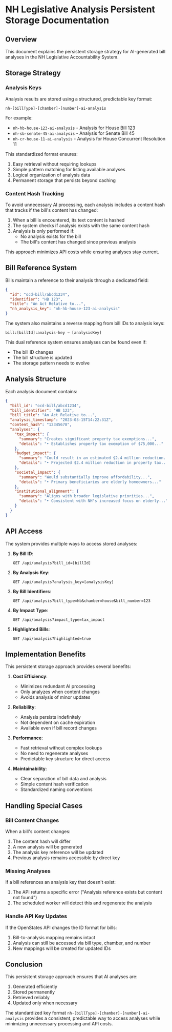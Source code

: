 # NH Legislative Analysis Persistent Storage Documentation

## Overview

This document explains the persistent storage strategy for AI-generated bill analyses in the NH Legislative Accountability System.

## Storage Strategy

### Analysis Keys

Analysis results are stored using a structured, predictable key format:
```
nh-[billType]-[chamber]-[number]-ai-analysis
```

For example:
- `nh-hb-house-123-ai-analysis` - Analysis for House Bill 123
- `nh-sb-senate-45-ai-analysis` - Analysis for Senate Bill 45
- `nh-cr-house-11-ai-analysis` - Analysis for House Concurrent Resolution 11

This standardized format ensures:
1. Easy retrieval without requiring lookups
2. Simple pattern matching for listing available analyses
3. Logical organization of analysis data
4. Permanent storage that persists beyond caching

### Content Hash Tracking

To avoid unnecessary AI processing, each analysis includes a content hash that tracks if the bill's content has changed:

1. When a bill is encountered, its text content is hashed
2. The system checks if analysis exists with the same content hash
3. Analysis is only performed if:
   - No analysis exists for the bill
   - The bill's content has changed since previous analysis

This approach minimizes API costs while ensuring analyses stay current.

## Bill Reference System

Bills maintain a reference to their analysis through a dedicated field:

```json
{
  "id": "ocd-bill/abcd1234",
  "identifier": "HB 123",
  "title": "An Act Relative to...",
  "nh_analysis_key": "nh-hb-house-123-ai-analysis"
}
```

The system also maintains a reverse mapping from bill IDs to analysis keys:
```
bill:[billId]:analysis-key → [analysisKey]
```

This dual reference system ensures analyses can be found even if:
- The bill ID changes
- The bill structure is updated
- The storage pattern needs to evolve

## Analysis Structure

Each analysis document contains:

```json
{
  "bill_id": "ocd-bill/abcd1234",
  "bill_identifier": "HB 123",
  "bill_title": "An Act Relative to...",
  "analysis_timestamp": "2023-03-15T14:22:31Z",
  "content_hash": "12345678",
  "analyses": {
    "tax_impact": {
      "summary": "Creates significant property tax exemptions...",
      "details": "• Establishes property tax exemption of $75,000..."
    },
    "budget_impact": {
      "summary": "Could result in an estimated $2.4 million reduction...",
      "details": "• Projected $2.4 million reduction in property tax..."
    },
    "societal_impact": {
      "summary": "Would substantially improve affordability...",
      "details": "• Primary beneficiaries are elderly homeowners..."
    },
    "institutional_alignment": {
      "summary": "Aligns with broader legislative priorities...",
      "details": "• Consistent with NH's increased focus on elderly..."
    }
  }
}
```

## API Access

The system provides multiple ways to access stored analyses:

1. **By Bill ID**:
   ```
   GET /api/analysis?bill_id=[billId]
   ```

2. **By Analysis Key**:
   ```
   GET /api/analysis?analysis_key=[analysisKey]
   ```

3. **By Bill Identifiers**:
   ```
   GET /api/analysis?bill_type=hb&chamber=house&bill_number=123
   ```

4. **By Impact Type**:
   ```
   GET /api/analysis?impact_type=tax_impact
   ```

5. **Highlighted Bills**:
   ```
   GET /api/analysis?highlighted=true
   ```

## Implementation Benefits

This persistent storage approach provides several benefits:

1. **Cost Efficiency**: 
   - Minimizes redundant AI processing
   - Only analyzes when content changes
   - Avoids analysis of minor updates

2. **Reliability**:
   - Analysis persists indefinitely
   - Not dependent on cache expiration
   - Available even if bill record changes

3. **Performance**:
   - Fast retrieval without complex lookups
   - No need to regenerate analyses
   - Predictable key structure for direct access

4. **Maintainability**:
   - Clear separation of bill data and analysis
   - Simple content hash verification
   - Standardized naming conventions

## Handling Special Cases

### Bill Content Changes

When a bill's content changes:
1. The content hash will differ
2. A new analysis will be generated
3. The analysis key reference will be updated
4. Previous analysis remains accessible by direct key

### Missing Analyses

If a bill references an analysis key that doesn't exist:
1. The API returns a specific error ("Analysis reference exists but content not found")
2. The scheduled worker will detect this and regenerate the analysis

### Handle API Key Updates

If the OpenStates API changes the ID format for bills:
1. Bill-to-analysis mapping remains intact
2. Analysis can still be accessed via bill type, chamber, and number
3. New mappings will be created for updated IDs

## Conclusion

This persistent storage approach ensures that AI analyses are:
1. Generated efficiently
2. Stored permanently
3. Retrieved reliably
4. Updated only when necessary

The standardized key format `nh-[billType]-[chamber]-[number]-ai-analysis` provides a consistent, predictable way to access analyses while minimizing unnecessary processing and API costs.